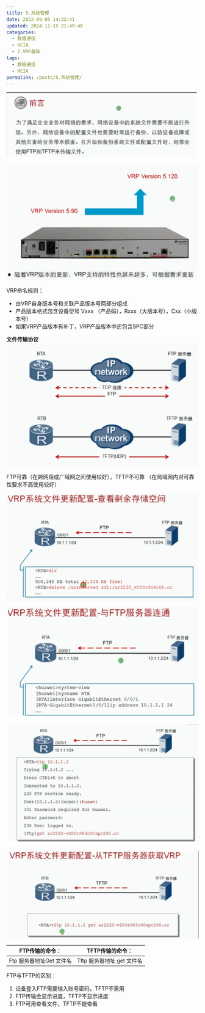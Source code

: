 ```yaml
---
title: 5.系统管理
date: 2022-09-05 14:33:41
updated: 2024-11-15 21:49:40
categories:
  - 数据通信
  - HCIA
  - 2.VRP基础
tags:
  - 数据通信
  - HCIA
permalink: /posts/5.系统管理/
---
```

![image-20240219145251589](5.系统管理/image-20240219145251589.png)

![image-20240219145300108](5.系统管理/image-20240219145300108.png)

VRP命名规则：
- 由VRP自身版本号和关联产品版本号两部分组成
- 产品版本格式包含设备型号 Vxxx （产品码），Rxxx（大版本号），Cxx（小版本号）
- 如果VRP产品版本有补丁，VRP产品版本中还包含SPC部分

**文件传输协议**
![image-20240219145315893](5.系统管理/image-20240219145315893.png)

FTP可靠（在跨网段或广域网之间使用较好），TFTP不可靠 （在局域网内对可靠性要求不高使用较好）

![image-20240219145326044](5.系统管理/image-20240219145326044.png)

![image-20240219145345101](5.系统管理/image-20240219145345101.png)

![image-20240219145354923](5.系统管理/image-20240219145354923.png)

![image-20240219145402030](5.系统管理/image-20240219145402030.png)

| FTP传输的命令：          | TFTP传输的命令：           |
| ------------------------ | -------------------------- |
| Ftp 服务器地址Get 文件名 | Tftp 服务器地址 get 文件名 |

FTP与TFTP的区别：
  1. 设备登入FTP需要输入账号密码，TFTP不需用
  2. FTP传输会显示进度，TFTP不显示进度
  3. FTP可用查看文件，TFTP不能查看

